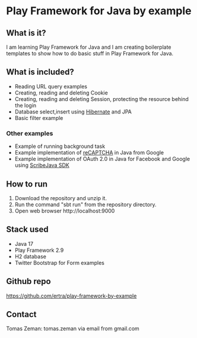 # Play Framework for Java by example

## What is it?
I am learning Play Framework for Java and I am creating boilerplate templates to show how to do basic stuff in Play Framework for Java.

## What is included?
* Reading URL query examples
* Creating, reading and deleting Cookie
* Creating, reading and deleting Session, protecting the resource behind the login 
* Database select,insert using [Hibernate](https://hibernate.org/) and JPA 
* Basic filter example

### Other examples
* Example of running background task
* Example implementation of [reCAPTCHA](https://www.google.com/recaptcha/about/) in Java from Google
* Example implementation of OAuth 2.0 in Java for Facebook and Google using [ScribeJava SDK](https://github.com/scribejava/scribejava)


## How to run
1. Download the repository and unzip it.
2. Run the command "sbt run" from the repository directory.
3. Open web browser http://localhost:9000

## Stack used
* Java 17
* Play Framework 2.9
* H2 database
* Twitter Bootstrap for Form examples 

## Github repo
https://github.com/ertra/play-framework-by-example

## Contact
Tomas Zeman: tomas.zeman via email from gmail.com<br/>


